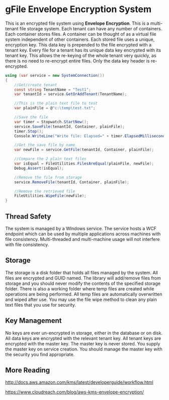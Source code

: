 # gFile Envelope Encryption System
This is an  encrypted file system using **Envelope Encryption**. This is a multi-tenant file storage system. Each tenant can have any number of containers. Each container stores files. A container can be thought of as a virtual file system independent of other containers. Each stored file uses a unique, encryption key. This data key is prepended to the file encrypted with a tenant key. Every file for a tenant has its unique data key encrypted with its tenant key. This allows the re-keying of the whole tenant very quickly, as there is no need to re-encrypt entire files. Only the data key header is re-encrypted.

```csharp
using (var service = new SystemConnection())
{
    //Get/create tenant
    const string TenantName = "Test1";
    var tenantId = service.GetOrAddTenant(TenantName);

    //This is the plain text file to test
    var plainFile = @"c:\temp\test.txt";

    //Save the file
    var timer = Stopwatch.StartNew();
    service.SaveFile(tenantId, Container, plainFile);
    timer.Stop();
    Console.WriteLine("Write file: Elapsed=" + timer.ElapsedMilliseconds);

    //Get the save file by name
    var newFile = service.GetFile(tenantId, Container, plainFile);

    //Compare the 2 plain text files
    var isEqual = FileUtilities.FilesAreEqual(plainFile, newFile);
    Debug.Assert(isEqual);

    //Remove the file from storage
    service.RemoveFile(tenantId, Container, plainFile);

    //Remove the retrieved file
    FileUtilities.WipeFile(newFile);
}
```

## Thread Safety
The system is managed by a WIndows service. The service hosts a WCF endpoint which can be used by multiple applications across machines with file consistency. Multi-threaded and multi-machine usage will not interfere with file consistency.

## Storage
The storage is a disk folder that holds all files managed by the system. All files are encrypted and GUID named. The library will add/remove files from storage and you should never modify the contents of the specified storage folder. There is also a working folder where temp files are created while operations are being performed. All temp files are automatically overwritten and wiped after use. You may use the file wipe method to clean any plain text files that you use for security.

## Key Management
No keys are ever un-encrypted in storage, either in the database or on disk. All data keys are encrypted with the relevant tenant key. All tenant keys are encrypted with the master key. The master key is never stored. You supply the master key on service creation. You should manage the master key with the security you find appropriate.

## More Reading
<http://docs.aws.amazon.com/kms/latest/developerguide/workflow.html>

<https://www.cloudreach.com/blog/aws-kms-envelope-encryption/>

